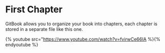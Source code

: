 # First Chapter

GitBook allows you to organize your book into chapters, each chapter is stored in a separate file like this one.

{% youtube src="https://www.youtube.com/watch?v=fvirwCe66IA %}{% endyoutube %}

  


